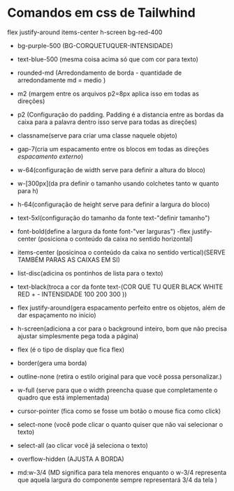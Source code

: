 # Comandos em css de Tailwhind
flex justify-around items-center h-screen bg-red-400

 - bg-purple-500 (BG-CORQUETUQUER-INTENSIDADE)
 - text-blue-500 (mesma coisa acima só que com cor para texto)

 - rounded-md (Arredondamento de borda - quantidade de arredondamente md = medio )

 - m2 (margem entre os arquivos p2=8px aplica isso em todas as direções)

 - p2 (Configuração do padding. Padding é a distancia entre as bordas da caixa para a palavra dentro isso serve para todas as direções)

 - classname(serve para criar uma classe naquele objeto)

 - gap-7(cria um espacamento entre os blocos em todas as direções *espacamento externo*)

 - w-64(configuração de width serve para definir a altura do bloco)
 - w-[300px](da pra definir o tamanho usando colchetes tanto w quanto para h)
 - h-64(configuração de height serve para definir a largura do bloco)
 - text-5xl(configuração do tamanho da fonte text-"definir tamanho")
 - font-bold(define a largura da fonte font-"ver larguras")
 -flex justify-center (posiciona o conteúdo da caixa no sentido horizontal)
 - items-center (posicinoa o conteúdo da caixa no sentido vertical)(SERVE TAMBÉM PARAS AS CAIXAS EM SI)
 -  list-disc(adicina os pontinhos de lista para o texto)
 -  text-black(troca a cor da fonte text-(COR QUE TU QUER BLACK WHITE RED + - INTENSIDADE 100 200 300 ))
 - flex justify-around(gera espacamento perfeito entre os objetos, além de dar espaçamento no inicio)
 - h-screen(adiciona a cor para o background inteiro, bom que não precisa ajustar simplesmente pega toda a página)
 - flex (é o tipo de display que fica flex)
 - border(gera uma borda)
 - outline-none (retira o estilo original para que você possa personalizar.)
 - w-full (serve para que o width preencha quase que completamente o quadro que está implementada)
 - cursor-pointer (fica como se fosse um botão o mouse fica como click)
 - select-none (você pode clicar o quanto quiser que não vai selecionar o texto)
 - select-all (ao clicar você já seleciona o texto)
 - overflow-hidden  (AJUSTA A BORDA)
 - md:w-3/4 (MD significa para tela menores enquanto o w-3/4 representa que aquela largura do componente sempre representará 3/4 da tela )